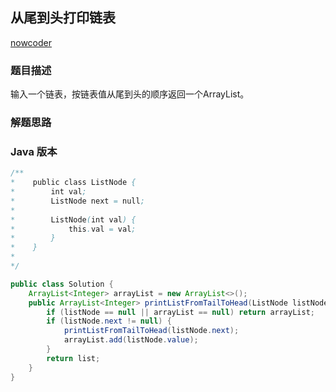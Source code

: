 ## 从尾到头打印链表

[nowcoder](https://dwz.cn/k5FUx3DJ)

### 题目描述
输入一个链表，按链表值从尾到头的顺序返回一个ArrayList。
### 解题思路
### Java 版本

``` java
/**
*    public class ListNode {
*        int val;
*        ListNode next = null;
*
*        ListNode(int val) {
*            this.val = val;
*        }
*    }
*
*/

public class Solution {
    ArrayList<Integer> arrayList = new ArrayList<>();
    public ArrayList<Integer> printListFromTailToHead(ListNode listNode) {
        if (listNode == null || arrayList == null) return arrayList;
        if (listNode.next != null) {
            printListFromTailToHead(listNode.next);
            arrayList.add(listNode.value);
        }
        return list;
    }
}
```